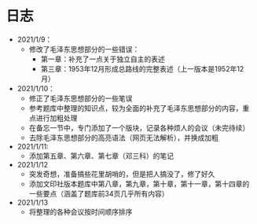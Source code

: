 # 日志

* 2021/1/9：
  * 修改了毛泽东思想部分的一些错误：
    * 第一章：补充了一点关于独立自主的表述
    * 第三章：1953年12月形成总路线的完整表述（上一版本是1952年12月）
* 2021/1/10：
  * 修正了毛泽东思想部分的一些笔误
  * 参考题库中整理的知识点，较为全面的补充了毛泽东思想部分的内容，重点进行加粗处理
  * 在备忘一节中，专门添加了一个版块，记录各种烦人的会议（未完待续）
  * 去除毛泽东思想部分的高亮语法（网页无法解析），并换成加粗
* 2021/1/11:
  * 添加第五章、第六章、第七章（邓三科）的笔记
* 2021/1/12
  * 突发奇想，准备搞些花里胡哨的，但是把人搞没了，修了好久
  * 添加文印社版本题库中第八章，第九章，第十章，第十一章，第十四章的一些要点（涵盖了题库前34页几乎所有内容）
* 2021/1/13
  * 将整理的各种会议按时间顺序排序